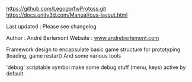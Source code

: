 https://github.com/Legogo/fwProtoss.git
https://docs.unity3d.com/Manual/cus-layout.html

Last updated : Please see changelog

Author : André Berlemont
Website : www.andreberlemont.com

Framework design to encapsulate basic game structure for prototyping (loading, game restart)
And some various tools

'debug' scriptable symbol make some debug stuff (menu, keys) active by default